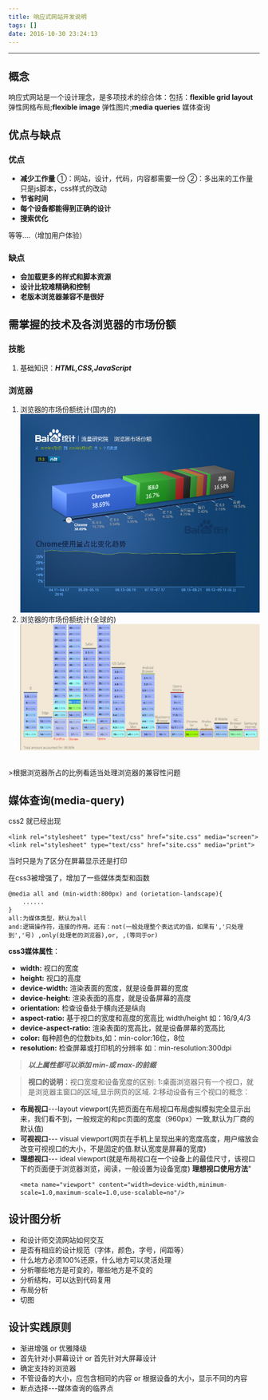 ```yaml
---
title: 响应式网站开发说明
tags: []
date: 2016-10-30 23:24:13
---
```


------------------------------------------
## 概念

响应式网站是一个设计理念，是多项技术的综合体：包括：**flexible grid layout** 弹性网格布局;**flexible image** 弹性图片;**media queries** 媒体查询

<!--more-->

## 优点与缺点

### 优点
* **减少工作量**
	①：网站，设计，代码，内容都需要一份
	②：多出来的工作量只是js脚本，css样式的改动
* **节省时间**
* **每个设备都能得到正确的设计**
* **搜索优化**

等等....（增加用户体验）
### 缺点
* **会加载更多的样式和脚本资源**
* **设计比较难精确和控制**
* **老版本浏览器兼容不是很好**

## 需掌握的技术及各浏览器的市场份额

### 技能
1. 基础知识：***HTML,CSS,JavaScript***

### 浏览器
1. 浏览器的市场份额统计(国内的)
![alt](/images/响应式网站开发/浏览器市场份额报告.jpg)
2. 浏览器的市场份额统计(全球的)
![alt](/images/响应式网站开发/浏览器份额全球.png)
<br>
>根据浏览器所占的比例看适当处理浏览器的兼容性问题

## 媒体查询(media-query)

css2 就已经出现

	<link rel="stylesheet" type="text/css" href="site.css" media="screen">
	<link rel="stylesheet" type="text/css" href="site.css" media="print">
	
当时只是为了区分在屏幕显示还是打印

在css3被增强了，增加了一些媒体类型和函数

	@media all and (min-width:800px) and (orietation-landscape){
		......
	}
	all:为媒体类型，默认为all
	and:逻辑操作符，连接的作用。还有：not(一般处理整个表达式的值，如果有','只处理到','号) ,only(处理老的浏览器),or, ,(等同于or)
	
**css3媒体属性**：

* **width:** 视口的宽度
* **height:** 视口的高度
* **device-width:** 渲染表面的宽度，就是设备屏幕的宽度
* **device-height:** 渲染表面的高度，就是设备屏幕的高度
* **orientation:** 检查设备处于横向还是纵向
* **aspect-ratio:** 基于视口的宽度和高度的宽高比 width/height 如：16/9,4/3
* **device-aspect-ratio:** 渲染表面的宽高比，就是设备屏幕的宽高比
* **color:** 每种颜色的位数bits,如：min-color:16位，8位
* **resolution:** 检查屏幕或打印机的分辨率 如：min-resolution:300dpi

>***以上属性都可以添加 min-或 max-的前缀***

>**视口的说明**：视口宽度和设备宽度的区别:
1:桌面浏览器只有一个视口，就是浏览器主窗口的区域,显示网页的区域.
2:移动设备有三个视口的概念：
* **布局视口**---layout viewport(先把页面在布局视口布局虚拟模拟完全显示出来，我们看不到，一般规定的和pc页面的宽度（960px）一致,默认为厂商的默认值)
* **可视视口**--- visual viewport(网页在手机上呈现出来的宽度高度，用户缩放会改变可视视口的大小，不是固定的值.默认宽度是屏幕的宽度)
* **理想视口**--- ideal viewport(就是布局视口在一个设备上的最佳尺寸，该视口下的页面便于浏览器浏览，阅读，一般设置为设备宽度)
	**理想视口使用方法**"
	```
	<meta name="viewport" content="width=device-width,minimum-scale=1.0,maximum-scale=1.0,use-scalable=no"/>
	```


## 设计图分析

* 和设计师交流网站如何交互
* 是否有相应的设计规范（字体，颜色，字号，间距等）
* 什么地方必须100%还原，什么地方可以灵活处理
* 分析哪些地方是可变的，哪些地方是不变的
* 分析结构，可以达到代码复用
* 布局分析
* 切图

## 设计实践原则

* 渐进增强 or 优雅降级
* 首先针对小屏幕设计 or  首先针对大屏幕设计
* 确定支持的浏览器
* 不管设备的大小，应包含相同的内容 or 根据设备的大小，显示不同的内容
* 断点选择---媒体查询的临界点







